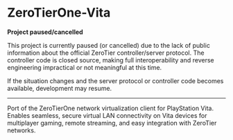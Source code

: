 # ZeroTierOne-Vita
**Project paused/cancelled**

This project is currently paused (or cancelled) due to the lack of public information about the official ZeroTier controller/server protocol. The controller code is closed source, making full interoperability and reverse engineering impractical or not meaningful at this time.

If the situation changes and the server protocol or controller code becomes available, development may resume.

---
Port of the ZeroTierOne network virtualization client for PlayStation Vita. Enables seamless, secure virtual LAN connectivity on Vita devices for multiplayer gaming, remote streaming, and easy integration with ZeroTier networks.
